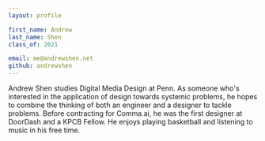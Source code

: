 ```yaml
---
layout: profile

first_name: Andrew
last_name: Shen
class_of: 2021

email: me@andrewshen.net
github: andrewshen
---
```


Andrew Shen studies Digital Media Design at Penn. As someone who's interested in the application of design towards systemic problems, he hopes to combine the thinking of both an engineer and a designer to tackle problems. Before contracting for Comma.ai, he was the first designer at DoorDash and a KPCB Fellow. He enjoys playing basketball and listening to music in his free time.
